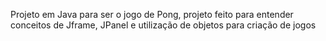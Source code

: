 Projeto em Java para ser o jogo de Pong, projeto feito para entender conceitos de Jframe, JPanel e utilização de objetos para criação de jogos
